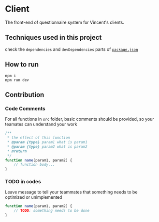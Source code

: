 # Client
The front-end of questionnaire system for Vincent's clients.

## Techniques used in this project
check the `dependencies` and `devDependencies` parts of [`package.json`](./package.json)

## How to run
```
npm i
npm run dev
```

## Contribution

### Code Comments
For all functions in `src` folder, basic comments should be provided, so your teamates can understand your work
```js
/**
 * the effect of this function
 * @param {type} param1 what is param1
 * @param {type} param2 what is param2
 * @return
 */
function name(param1, param2) {
    // function body...
}
```

### TODO in codes
Leave message to tell your teammates that something needs to be optimized or unimplemented

```js
function name(param1, param2) {
    // TODO: something needs to be done
}
```